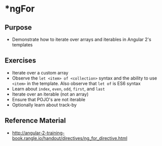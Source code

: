 # *ngFor

## Purpose

- Demonstrate how to iterate over arrays and iterables in Angular 2's templates

## Exercises

- Iterate over a custom array
- Observe the `let <item> of <collection>` syntax and the ability to use `<item>` in the template.  Also observe that `let of` is ES6 syntax
- Learn about `index`, `even`, `odd`, `first`, and `last`
- Iterate over an iterable (not an array)
- Ensure that POJO's are not iterable
- Optionally learn about track-by


## Reference Material

- http://angular-2-training-book.rangle.io/handout/directives/ng_for_directive.html
